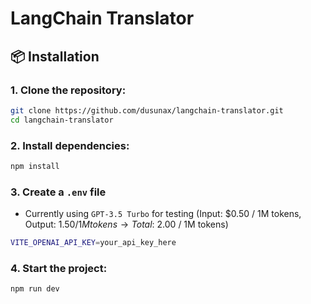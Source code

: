 # LangChain Translator

## 📦 Installation

### 1. Clone the repository:
```bash
git clone https://github.com/dusunax/langchain-translator.git
cd langchain-translator
```

### 2. Install dependencies:
```bash
npm install
```

### 3. Create a `.env` file
- Currently using `GPT-3.5 Turbo` for testing (Input: $0.50 / 1M tokens, Output: $1.50 / 1M tokens → Total: ~$2.00 / 1M tokens)
```bash
VITE_OPENAI_API_KEY=your_api_key_here
```

### 4. Start the project:
```bash
npm run dev
```
